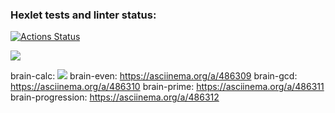 ### Hexlet tests and linter status:
[![Actions Status](https://github.com/AlekseyS888/frontend-project-lvl1/workflows/hexlet-check/badge.svg)](https://github.com/AlekseyS888/frontend-project-lvl1/actions)

<a href="https://codeclimate.com/github/AlekseyS888/frontend-project-lvl1/maintainability"><img src="https://api.codeclimate.com/v1/badges/2501cd45041103ac78fe/maintainability" /></a>

brain-calc: <a href="https://asciinema.org/a/486312" target="_blank"><img src="https://asciinema.org/a/486312.svg" /></a>
brain-even: https://asciinema.org/a/486309
brain-gcd: https://asciinema.org/a/486310
brain-prime: https://asciinema.org/a/486311
brain-progression: https://asciinema.org/a/486312
